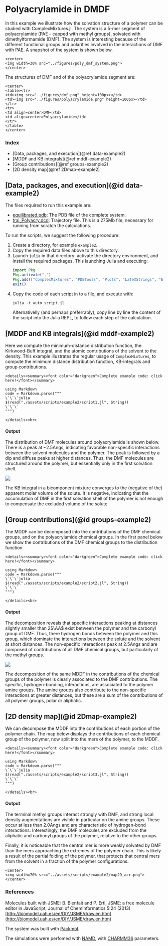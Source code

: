 # Polyacrylamide in DMDF

In this example we illustrate how the solvation structure of a polymer can be studied with ComplexMixtures.jl. The system is a 5-mer segment of polyacrylamide (PAE - capped with methyl groups), solvated with dimethylformamide (DMF). The system is interesting because of the different functional groups and polarities involved in the interactions of DMF with PAE. A snapshot of the system is shown below.

```@raw html
<center>
<img width=30% src="../figures/poly_dmf_system.png">
</center>
```

The structures of DMF and of the polyacrylamide segment are:

```@raw html
<center>
<table><tr>
<td><img src="../figures/dmf.png" height=100px></td>
<td><img src="../figures/polyacrylamide.png" height=100px></td>
</tr>
<tr>
<td align=center>DMF</td>
<td align=center>Polyacrylamide</td>
</tr>
</table>
</center>
```

### Index

- [Data, packages, and execution](@ref data-example2)
- [MDDF and KB integrals](@ref mddf-example2)
- [Group contributions](@ref groups-example2)
- [2D density map](@ref 2Dmap-example2)

## [Data, packages, and execution](@id data-example2)

The files required to run this example are:

- [equilibrated.pdb](https://raw.githubusercontent.com/m3g/ComplexMixturesExamples/main/Polyacrylamide_in_DMF/simulation/equilibrated.pdb): The PDB file of the complete system.
- [traj_Polyacry.dcd](https://www.dropbox.com/scl/fi/jwafhgxaxuzsybw3y8txd/traj_Polyacry.dcd?rlkey=p4bn65m0pkuebpfm0hf158cdm&dl=0): Trajectory file. This is a 275Mb file, necessary for running from scratch the calculations.

To run the scripts, we suggest the following procedure:

1. Create a directory, for example `example2`.
2. Copy the required data files above to this directory.
3. Launch `julia` in that directory: activate the directory environment, and install the required packages. This launching Julia and executing:
   ```julia
   import Pkg 
   Pkg.activate(".")
   Pkg.add(["ComplexMixtures", "PDBTools", "Plots", "LaTeXStrings", "EasyFit"])
   exit()
   ```
4. Copy the code of each script in to a file, and execute with:
   ```julia
   julia -t auto script.jl
   ```
   Alternativelly (and perhaps preferrably), copy line by line the content of the script into
   the Julia REPL, to follow each step of the calculation.

## [MDDF and KB integrals](@id mddf-example2)

Here we compute the minimum-distance distribution function, the Kirkwood-Buff integral, and the atomic contributions of the solvent to the density.
This example illustrates the regular usage of `ComplexMixtures`, to compute the minimum distance distribution function, KB-integrals and group contributions. 

```@raw html
<details><summary><font color="darkgreen">Complete example code: click here!</font></summary>
```
```@eval
using Markdown
code = Markdown.parse("""
\`\`\`julia
$(read("./assets/scripts/example2/script1.jl", String))
\`\`\`
""")
```
```@raw html
</details><br>
```

#### Output 

The distribution of DMF molecules around polyacrylamide is shown below. There is a peak at ~2.5Angs, indicating favorable non-specific interactions between the solvent molecules and the polymer. The peak is followed by a dip and diffuse peaks at higher distances. Thus, the DMF molecules are structured around the polymer, but essentially only in the first solvation shell.  

![](./assets/scripts/example2/mddf_kb.png)

The KB integral in a bicomponent mixture converges to the (negative of the) apparent molar volume of the solute. It is negative, indicating that the accumulation of DMF in the first solvation shell of the polymer is not enough to compensate the excluded volume of the solute. 

## [Group contributions](@id groups-example2)

The MDDF can be decomposed into the contributions of the DMF chemical groups, and on the polyacrylamide chemical groups. In the first panel below we show the contributions of the DMF chemical groups to the distribution function.

```@raw html
<details><summary><font color="darkgreen">Complete example code: click here!</font></summary>
```
```@eval
using Markdown
code = Markdown.parse("""
\`\`\`julia
$(read("./assets/scripts/example2/script2.jl", String))
\`\`\`
""")
```
```@raw html
</details><br>
```

#### Output 

The decomposition reveals that specific interactions peaking at distances slightly smaller than 2$\AA$ exist between the polymer and the carbonyl group of DMF. Thus, there hydrogen bonds between the polymer and this group, which dominate the interactions between the solute and the solvent at short distances. The non-specific interactions peak at 2.5Angs and are composed of contributions of all DMF chemical groups, but particularly of the methyl groups.

![](./assets/scripts/example2/mddf_groups.png)

The decomposition of the same MDDF in the contributions of the chemical groups of the polymer is clearly associated to the DMF contributions. The specific, hydrogen-bonding, interactions, are associated to the polymer amine groups. The amine groups also contribute to the non-specific interactions at greater distances, but these are a sum of the contributions of all polymer groups, polar or aliphatic.

## [2D density map](@id 2Dmap-example2)

We can decompose the MDDF into the contributions of each portion of the polymer chain. The map below displays the contributions of each chemical group of the polymer, now split into the mers of the polymer, to the MDDF.

```@raw html
<details><summary><font color="darkgreen">Complete example code: click here!</font></summary>
```
```@eval
using Markdown
code = Markdown.parse("""
\`\`\`julia
$(read("./assets/scripts/example2/script3.jl", String))
\`\`\`
""")
```
```@raw html
</details><br>
```

#### Output 

The terminal methyl groups interact strongly with DMF, and strong local density augmentations are visible in particular on the amine groups. These occur at less than 2.0Angs and are characteristic of hydrogen-bond interactions. Interestingly, the DMF molecules are excluded from the aliphatic and carbonyl groups of the polymer, relative to the other groups.

Finally, it is noticeable that the central mer is more weakly solvated by DMF than the mers approaching the extremes of the polymer chain. This is likely a result of the partial folding of the polymer, that protects that central mers from the solvent in a fraction of the polymer configurations.

```@raw html
<center>
<img width=70% src="../assets/scripts/example2/map2D_acr.png">
</center>
```

### References

Molecules built with JSME: B. Bienfait and P. Ertl, JSME: a free molecule editor in JavaScript, Journal of Cheminformatics 5:24 (2013)
[http://biomodel.uah.es/en/DIY/JSME/draw.en.htm](http://biomodel.uah.es/en/DIY/JSME/draw.en.htm)

The system was built with [Packmol](http://m3g.iqm.unicamp.br/packmol).

The simulations were perfomed with [NAMD](https://www.ks.uiuc.edu/Research/namd/), with [CHARMM36](https://www.charmm.org) parameters. 